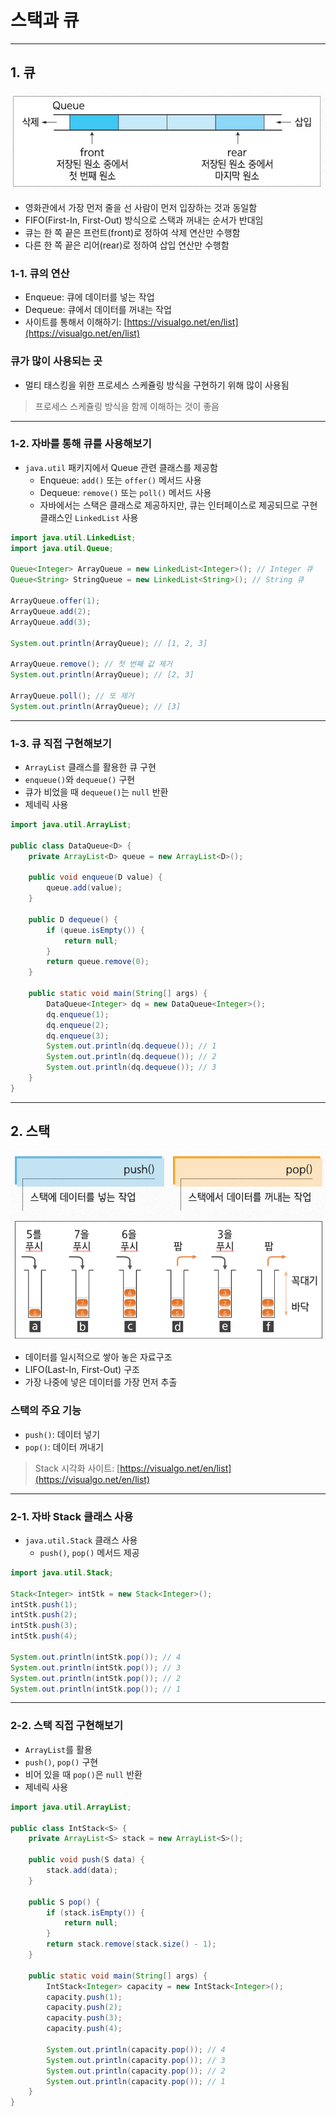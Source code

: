 # 스택과 큐

---

## 1. 큐

![큐 설명 이미지](img/img_3_02.png)

- 영화관에서 가장 먼저 줄을 선 사람이 먼저 입장하는 것과 동일함
- FIFO(First-In, First-Out) 방식으로 스택과 꺼내는 순서가 반대임
- 큐는 한 쪽 끝은 프런트(front)로 정하여 삭제 연산만 수행함
- 다른 한 쪽 끝은 리어(rear)로 정하여 삽입 연산만 수행함

### 1-1. 큐의 연산
- Enqueue: 큐에 데이터를 넣는 작업
- Dequeue: 큐에서 데이터를 꺼내는 작업
- 사이트를 통해서 이해하기: [https://visualgo.net/en/list](https://visualgo.net/en/list)

### 큐가 많이 사용되는 곳
- 멀티 태스킹을 위한 프로세스 스케쥴링 방식을 구현하기 위해 많이 사용됨
> 프로세스 스케쥴링 방식을 함께 이해하는 것이 좋음

---

### 1-2. 자바를 통해 큐를 사용해보기

- `java.util` 패키지에서 Queue 관련 클래스를 제공함
    - Enqueue: `add()` 또는 `offer()` 메서드 사용
    - Dequeue: `remove()` 또는 `poll()` 메서드 사용
    - 자바에서는 스택은 클래스로 제공하지만, 큐는 인터페이스로 제공되므로 구현 클래스인 `LinkedList` 사용

```java
import java.util.LinkedList;
import java.util.Queue;

Queue<Integer> ArrayQueue = new LinkedList<Integer>(); // Integer 큐
Queue<String> StringQueue = new LinkedList<String>(); // String 큐

ArrayQueue.offer(1);
ArrayQueue.add(2);
ArrayQueue.add(3);

System.out.println(ArrayQueue); // [1, 2, 3]

ArrayQueue.remove(); // 첫 번째 값 제거
System.out.println(ArrayQueue); // [2, 3]

ArrayQueue.poll(); // 또 제거
System.out.println(ArrayQueue); // [3]
```

---

### 1-3. 큐 직접 구현해보기

- `ArrayList` 클래스를 활용한 큐 구현
- `enqueue()`와 `dequeue()` 구현
- 큐가 비었을 때 `dequeue()`는 `null` 반환
- 제네릭 사용

```java
import java.util.ArrayList;

public class DataQueue<D> {
    private ArrayList<D> queue = new ArrayList<D>();

    public void enqueue(D value) {
        queue.add(value);
    }

    public D dequeue() {
        if (queue.isEmpty()) {
            return null;
        }
        return queue.remove(0);
    }

    public static void main(String[] args) {
        DataQueue<Integer> dq = new DataQueue<Integer>();
        dq.enqueue(1);
        dq.enqueue(2);
        dq.enqueue(3);
        System.out.println(dq.dequeue()); // 1
        System.out.println(dq.dequeue()); // 2
        System.out.println(dq.dequeue()); // 3
    }
}
```

---

## 2. 스택

![스택 설명 이미지](img/img_3_01.png)

- 데이터를 일시적으로 쌓아 놓은 자료구조
- LIFO(Last-In, First-Out) 구조
- 가장 나중에 넣은 데이터를 가장 먼저 추출

### 스택의 주요 기능
- `push()`: 데이터 넣기
- `pop()`: 데이터 꺼내기

> Stack 시각화 사이트: [https://visualgo.net/en/list](https://visualgo.net/en/list)

---

### 2-1. 자바 Stack 클래스 사용

- `java.util.Stack` 클래스 사용
    - `push()`, `pop()` 메서드 제공

```java
import java.util.Stack;

Stack<Integer> intStk = new Stack<Integer>();
intStk.push(1);
intStk.push(2);
intStk.push(3);
intStk.push(4);

System.out.println(intStk.pop()); // 4
System.out.println(intStk.pop()); // 3
System.out.println(intStk.pop()); // 2
System.out.println(intStk.pop()); // 1
```

---

### 2-2. 스택 직접 구현해보기

- `ArrayList`를 활용
- `push()`, `pop()` 구현
- 비어 있을 때 `pop()`은 `null` 반환
- 제네릭 사용

```java
import java.util.ArrayList;

public class IntStack<S> {
    private ArrayList<S> stack = new ArrayList<S>();

    public void push(S data) {
        stack.add(data);
    }

    public S pop() {
        if (stack.isEmpty()) {
            return null;
        }
        return stack.remove(stack.size() - 1);
    }

    public static void main(String[] args) {
        IntStack<Integer> capacity = new IntStack<Integer>();
        capacity.push(1);
        capacity.push(2);
        capacity.push(3);
        capacity.push(4);

        System.out.println(capacity.pop()); // 4
        System.out.println(capacity.pop()); // 3
        System.out.println(capacity.pop()); // 2
        System.out.println(capacity.pop()); // 1
    }
}
```